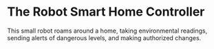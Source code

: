 # The Robot Smart Home Controller
 This small robot roams around a home, taking environmental readings, sending alerts of dangerous levels, and making authorized changes.
